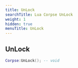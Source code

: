 ```yaml
---
title: UnLock
searchTitle: Lua Corpse UnLock
weight: 1
hidden: true
menuTitle: UnLock
---
```

## UnLock
```lua
Corpse:UnLock(); -- void
```